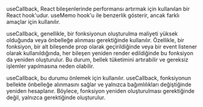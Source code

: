 useCallback, React bileşenlerinde performansı artırmak için kullanılan bir React hook'udur. useMemo hook'u ile benzerlik gösterir, ancak farklı amaçlar için kullanılır.

useCallback, genellikle, bir fonksiyonun oluşturulma maliyeti yüksek olduğunda veya önbelleğe alınması gerektiğinde kullanılır. Özellikle, bir fonksiyon, bir alt bileşende prop olarak geçirildiğinde veya bir event listener olarak kullanıldığında, her bileşen yeniden render edildiğinde bu fonksiyon da yeniden oluşturulur. Bu durum, bellek tüketimini artırabilir ve gereksiz işlemler yapılmasına neden olabilir.

useCallback, bu durumu önlemek için kullanılır. useCallback, fonksiyonun bellekte önbelleğe alınmasını sağlar ve yalnızca bağımlılıkları değiştiğinde yeniden hesaplanır. Böylece, fonksiyon yeniden oluşturulması gerektiğinde değil, yalnızca gerektiğinde oluşturulur.